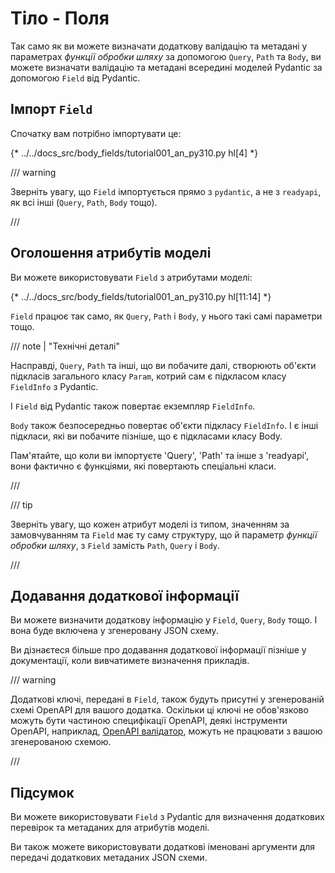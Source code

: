 # Тіло - Поля

Так само як ви можете визначати додаткову валідацію та метадані у параметрах *функції обробки шляху* за допомогою `Query`, `Path` та `Body`, ви можете визначати валідацію та метадані всередині моделей Pydantic за допомогою `Field` від Pydantic.

## Імпорт `Field`

Спочатку вам потрібно імпортувати це:

{* ../../docs_src/body_fields/tutorial001_an_py310.py hl[4] *}

/// warning

Зверніть увагу, що `Field` імпортується прямо з `pydantic`, а не з `readyapi`, як всі інші (`Query`, `Path`, `Body` тощо).

///

## Оголошення атрибутів моделі

Ви можете використовувати `Field` з атрибутами моделі:

{* ../../docs_src/body_fields/tutorial001_an_py310.py hl[11:14] *}

`Field` працює так само, як `Query`, `Path` і `Body`, у нього такі самі параметри тощо.

/// note | "Технічні деталі"

Насправді, `Query`, `Path` та інші, що ви побачите далі, створюють об'єкти підкласів загального класу `Param`, котрий сам є підкласом класу `FieldInfo` з Pydantic.

І `Field` від Pydantic також повертає екземпляр `FieldInfo`.

`Body` також безпосередньо повертає об'єкти підкласу `FieldInfo`. І є інші підкласи, які ви побачите пізніше, що є підкласами класу Body.

Пам'ятайте, що коли ви імпортуєте 'Query', 'Path' та інше з 'readyapi', вони фактично є функціями, які повертають спеціальні класи.

///

/// tip

Зверніть увагу, що кожен атрибут моделі із типом, значенням за замовчуванням та `Field` має ту саму структуру, що й параметр *функції обробки шляху*, з `Field` замість `Path`, `Query` і `Body`.

///

## Додавання додаткової інформації

Ви можете визначити додаткову інформацію у `Field`, `Query`, `Body` тощо. І вона буде включена у згенеровану JSON схему.

Ви дізнаєтеся більше про додавання додаткової інформації пізніше у документації, коли вивчатимете визначення прикладів.

/// warning

Додаткові ключі, передані в `Field`, також будуть присутні у згенерованій схемі OpenAPI для вашого додатка.
Оскільки ці ключі не обов'язково можуть бути частиною специфікації OpenAPI, деякі інструменти OpenAPI, наприклад, [OpenAPI валідатор](https://validator.swagger.io/), можуть не працювати з вашою згенерованою схемою.

///

## Підсумок

Ви можете використовувати `Field` з Pydantic для визначення додаткових перевірок та метаданих для атрибутів моделі.

Ви також можете використовувати додаткові іменовані аргументи для передачі додаткових метаданих JSON схеми.

